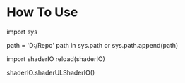 How To Use
==
import sys

path = 'D:/Repo'
path in sys.path or sys.path.append(path)

import shaderIO
reload(shaderIO)

shaderIO.shaderUI.ShaderIO()
